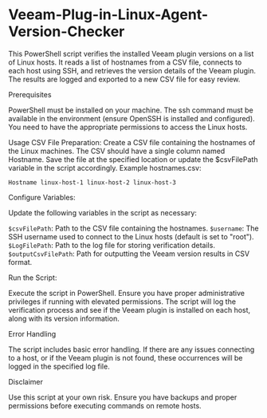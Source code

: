 # Veeam-Plug-in-Linux-Agent-Version-Checker

  This PowerShell script verifies the installed Veeam plugin versions on a list of Linux hosts. It reads a list of hostnames from a CSV file, connects to each host using SSH, and retrieves the version details of the Veeam plugin. 
  The results are logged and exported to a new CSV file for easy review.

Prerequisites

  PowerShell must be installed on your machine.
  The ssh command must be available in the environment (ensure OpenSSH is installed and configured).
  You need to have the appropriate permissions to access the Linux hosts.

Usage
  CSV File Preparation:
  Create a CSV file containing the hostnames of the Linux machines.
  The CSV should have a single column named Hostname.
  Save the file at the specified location or update the $csvFilePath variable in the script accordingly.
  Example hostnames.csv:

`Hostname
linux-host-1
linux-host-2
linux-host-3`

Configure Variables:

Update the following variables in the script as necessary:

`$csvFilePath`: Path to the CSV file containing the hostnames.
`$username`: The SSH username used to connect to the Linux hosts (default is set to "root").
`$LogFilePath`: Path to the log file for storing verification details.
`$outputCsvFilePath`: Path for outputting the Veeam version results in CSV format.


Run the Script:

  Execute the script in PowerShell. Ensure you have proper administrative privileges if running with elevated permissions.
  The script will log the verification process and see if the Veeam plugin is installed on each host, along with its version information.

Error Handling

  The script includes basic error handling. If there are any issues connecting to a host, or if the Veeam plugin is not found, these occurrences will be logged in the specified log file.

Disclaimer

  Use this script at your own risk. Ensure you have backups and proper permissions before executing commands on remote hosts.
